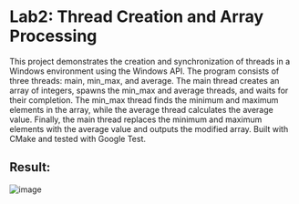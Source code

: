 # Lab2: Thread Creation and Array Processing
This project demonstrates the creation and synchronization of threads in a Windows environment using the Windows API. The program consists of three threads: main, min_max, and average. The main thread creates an array of integers, spawns the min_max and average threads, and waits for their completion. The min_max thread finds the minimum and maximum elements in the array, while the average thread calculates the average value. Finally, the main thread replaces the minimum and maximum elements with the average value and outputs the modified array. Built with CMake and tested with Google Test.

## Result:
![image](https://github.com/user-attachments/assets/ee67a7c4-52d1-4bc3-9cdf-d7dc7a01ebfd)
